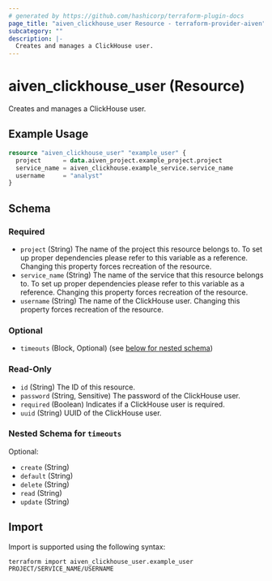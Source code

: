 ```yaml
---
# generated by https://github.com/hashicorp/terraform-plugin-docs
page_title: "aiven_clickhouse_user Resource - terraform-provider-aiven"
subcategory: ""
description: |-
  Creates and manages a ClickHouse user.
---
```


# aiven_clickhouse_user (Resource)

Creates and manages a ClickHouse user.

## Example Usage

```terraform
resource "aiven_clickhouse_user" "example_user" {
  project      = data.aiven_project.example_project.project
  service_name = aiven_clickhouse.example_service.service_name
  username     = "analyst"
}
```

<!-- schema generated by tfplugindocs -->
## Schema

### Required

- `project` (String) The name of the project this resource belongs to. To set up proper dependencies please refer to this variable as a reference. Changing this property forces recreation of the resource.
- `service_name` (String) The name of the service that this resource belongs to. To set up proper dependencies please refer to this variable as a reference. Changing this property forces recreation of the resource.
- `username` (String) The name of the ClickHouse user. Changing this property forces recreation of the resource.

### Optional

- `timeouts` (Block, Optional) (see [below for nested schema](#nestedblock--timeouts))

### Read-Only

- `id` (String) The ID of this resource.
- `password` (String, Sensitive) The password of the ClickHouse user.
- `required` (Boolean) Indicates if a ClickHouse user is required.
- `uuid` (String) UUID of the ClickHouse user.

<a id="nestedblock--timeouts"></a>
### Nested Schema for `timeouts`

Optional:

- `create` (String)
- `default` (String)
- `delete` (String)
- `read` (String)
- `update` (String)

## Import

Import is supported using the following syntax:

```shell
terraform import aiven_clickhouse_user.example_user PROJECT/SERVICE_NAME/USERNAME
```
